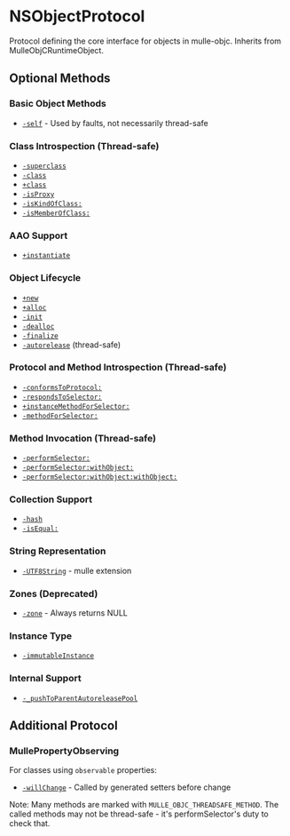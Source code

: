 # NSObjectProtocol

Protocol defining the core interface for objects in mulle-objc. Inherits from MulleObjCRuntimeObject.

## Optional Methods

### Basic Object Methods
- [`-self`](https://www.perplexity.ai/search?q=Please+create+some+detailed+API+documentation+for+the+method+self+of+NSObjectProtocol+of+the+MulleObjC+project+https://github.com/mulle-objc/MulleObjC.+You+will+find+source+code+probably+at+https://github.com/mulle-objc/MulleObjC/blob/master/src/class/NSObject.m+and+the+header+at+https://github.com/mulle-objc/MulleObjC/blob/master/src/class/NSObject.h+and+there+may+also+be+tests+for+it+in+the+test/+folder) - Used by faults, not necessarily thread-safe

### Class Introspection (Thread-safe)
- [`-superclass`](https://www.perplexity.ai/search?q=Please+create+some+detailed+API+documentation+for+the+method+superclass+of+NSObjectProtocol+of+the+MulleObjC+project+https://github.com/mulle-objc/MulleObjC.+You+will+find+source+code+probably+at+https://github.com/mulle-objc/MulleObjC/blob/master/src/class/NSObject.m+and+the+header+at+https://github.com/mulle-objc/MulleObjC/blob/master/src/class/NSObject.h+and+there+may+also+be+tests+for+it+in+the+test/+folder)
- [`-class`](https://www.perplexity.ai/search?q=Please+create+some+detailed+API+documentation+for+the+method+class+of+NSObjectProtocol+of+the+MulleObjC+project+https://github.com/mulle-objc/MulleObjC.+You+will+find+source+code+probably+at+https://github.com/mulle-objc/MulleObjC/blob/master/src/class/NSObject.m+and+the+header+at+https://github.com/mulle-objc/MulleObjC/blob/master/src/class/NSObject.h+and+there+may+also+be+tests+for+it+in+the+test/+folder)
- [`+class`](https://www.perplexity.ai/search?q=Please+create+some+detailed+API+documentation+for+the+method+class+of+NSObjectProtocol+of+the+MulleObjC+project+https://github.com/mulle-objc/MulleObjC.+You+will+find+source+code+probably+at+https://github.com/mulle-objc/MulleObjC/blob/master/src/class/NSObject.m+and+the+header+at+https://github.com/mulle-objc/MulleObjC/blob/master/src/class/NSObject.h+and+there+may+also+be+tests+for+it+in+the+test/+folder)
- [`-isProxy`](https://www.perplexity.ai/search?q=Please+create+some+detailed+API+documentation+for+the+method+isProxy+of+NSObjectProtocol+of+the+MulleObjC+project+https://github.com/mulle-objc/MulleObjC.+You+will+find+source+code+probably+at+https://github.com/mulle-objc/MulleObjC/blob/master/src/class/NSObject.m+and+the+header+at+https://github.com/mulle-objc/MulleObjC/blob/master/src/class/NSObject.h+and+there+may+also+be+tests+for+it+in+the+test/+folder)
- [`-isKindOfClass:`](https://www.perplexity.ai/search?q=Please+create+some+detailed+API+documentation+for+the+method+isKindOfClass+of+NSObjectProtocol+of+the+MulleObjC+project+https://github.com/mulle-objc/MulleObjC.+You+will+find+source+code+probably+at+https://github.com/mulle-objc/MulleObjC/blob/master/src/class/NSObject.m+and+the+header+at+https://github.com/mulle-objc/MulleObjC/blob/master/src/class/NSObject.h+and+there+may+also+be+tests+for+it+in+the+test/+folder)
- [`-isMemberOfClass:`](https://www.perplexity.ai/search?q=Please+create+some+detailed+API+documentation+for+the+method+isMemberOfClass+of+NSObjectProtocol+of+the+MulleObjC+project+https://github.com/mulle-objc/MulleObjC.+You+will+find+source+code+probably+at+https://github.com/mulle-objc/MulleObjC/blob/master/src/class/NSObject.m+and+the+header+at+https://github.com/mulle-objc/MulleObjC/blob/master/src/class/NSObject.h+and+there+may+also+be+tests+for+it+in+the+test/+folder)

### AAO Support
- [`+instantiate`](https://www.perplexity.ai/search?q=Please+create+some+detailed+API+documentation+for+the+method+instantiate+of+NSObjectProtocol+of+the+MulleObjC+project+https://github.com/mulle-objc/MulleObjC.+You+will+find+source+code+probably+at+https://github.com/mulle-objc/MulleObjC/blob/master/src/class/NSObject.m+and+the+header+at+https://github.com/mulle-objc/MulleObjC/blob/master/src/class/NSObject.h+and+there+may+also+be+tests+for+it+in+the+test/+folder)

### Object Lifecycle
- [`+new`](https://www.perplexity.ai/search?q=Please+create+some+detailed+API+documentation+for+the+method+new+of+NSObjectProtocol+of+the+MulleObjC+project+https://github.com/mulle-objc/MulleObjC.+You+will+find+source+code+probably+at+https://github.com/mulle-objc/MulleObjC/blob/master/src/class/NSObject.m+and+the+header+at+https://github.com/mulle-objc/MulleObjC/blob/master/src/class/NSObject.h+and+there+may+also+be+tests+for+it+in+the+test/+folder)
- [`+alloc`](https://www.perplexity.ai/search?q=Please+create+some+detailed+API+documentation+for+the+method+alloc+of+NSObjectProtocol+of+the+MulleObjC+project+https://github.com/mulle-objc/MulleObjC.+You+will+find+source+code+probably+at+https://github.com/mulle-objc/MulleObjC/blob/master/src/class/NSObject.m+and+the+header+at+https://github.com/mulle-objc/MulleObjC/blob/master/src/class/NSObject.h+and+there+may+also+be+tests+for+it+in+the+test/+folder)
- [`-init`](https://www.perplexity.ai/search?q=Please+create+some+detailed+API+documentation+for+the+method+init+of+NSObjectProtocol+of+the+MulleObjC+project+https://github.com/mulle-objc/MulleObjC.+You+will+find+source+code+probably+at+https://github.com/mulle-objc/MulleObjC/blob/master/src/class/NSObject.m+and+the+header+at+https://github.com/mulle-objc/MulleObjC/blob/master/src/class/NSObject.h+and+there+may+also+be+tests+for+it+in+the+test/+folder)
- [`-dealloc`](https://www.perplexity.ai/search?q=Please+create+some+detailed+API+documentation+for+the+method+dealloc+of+NSObjectProtocol+of+the+MulleObjC+project+https://github.com/mulle-objc/MulleObjC.+You+will+find+source+code+probably+at+https://github.com/mulle-objc/MulleObjC/blob/master/src/class/NSObject.m+and+the+header+at+https://github.com/mulle-objc/MulleObjC/blob/master/src/class/NSObject.h+and+there+may+also+be+tests+for+it+in+the+test/+folder)
- [`-finalize`](https://www.perplexity.ai/search?q=Please+create+some+detailed+API+documentation+for+the+method+finalize+of+NSObjectProtocol+of+the+MulleObjC+project+https://github.com/mulle-objc/MulleObjC.+You+will+find+source+code+probably+at+https://github.com/mulle-objc/MulleObjC/blob/master/src/class/NSObject.m+and+the+header+at+https://github.com/mulle-objc/MulleObjC/blob/master/src/class/NSObject.h+and+there+may+also+be+tests+for+it+in+the+test/+folder)
- [`-autorelease`](https://www.perplexity.ai/search?q=Please+create+some+detailed+API+documentation+for+the+method+autorelease+of+NSObjectProtocol+of+the+MulleObjC+project+https://github.com/mulle-objc/MulleObjC.+You+will+find+source+code+probably+at+https://github.com/mulle-objc/MulleObjC/blob/master/src/class/NSObject.m+and+the+header+at+https://github.com/mulle-objc/MulleObjC/blob/master/src/class/NSObject.h+and+there+may+also+be+tests+for+it+in+the+test/+folder) (thread-safe)

### Protocol and Method Introspection (Thread-safe)
- [`-conformsToProtocol:`](https://www.perplexity.ai/search?q=Please+create+some+detailed+API+documentation+for+the+method+conformsToProtocol+of+NSObjectProtocol+of+the+MulleObjC+project+https://github.com/mulle-objc/MulleObjC.+You+will+find+source+code+probably+at+https://github.com/mulle-objc/MulleObjC/blob/master/src/class/NSObject.m+and+the+header+at+https://github.com/mulle-objc/MulleObjC/blob/master/src/class/NSObject.h+and+there+may+also+be+tests+for+it+in+the+test/+folder)
- [`-respondsToSelector:`](https://www.perplexity.ai/search?q=Please+create+some+detailed+API+documentation+for+the+method+respondsToSelector+of+NSObjectProtocol+of+the+MulleObjC+project+https://github.com/mulle-objc/MulleObjC.+You+will+find+source+code+probably+at+https://github.com/mulle-objc/MulleObjC/blob/master/src/class/NSObject.m+and+the+header+at+https://github.com/mulle-objc/MulleObjC/blob/master/src/class/NSObject.h+and+there+may+also+be+tests+for+it+in+the+test/+folder)
- [`+instanceMethodForSelector:`](https://www.perplexity.ai/search?q=Please+create+some+detailed+API+documentation+for+the+method+instanceMethodForSelector+of+NSObjectProtocol+of+the+MulleObjC+project+https://github.com/mulle-objc/MulleObjC.+You+will+find+source+code+probably+at+https://github.com/mulle-objc/MulleObjC/blob/master/src/class/NSObject.m+and+the+header+at+https://github.com/mulle-objc/MulleObjC/blob/master/src/class/NSObject.h+and+there+may+also+be+tests+for+it+in+the+test/+folder)
- [`-methodForSelector:`](https://www.perplexity.ai/search?q=Please+create+some+detailed+API+documentation+for+the+method+methodForSelector+of+NSObjectProtocol+of+the+MulleObjC+project+https://github.com/mulle-objc/MulleObjC.+You+will+find+source+code+probably+at+https://github.com/mulle-objc/MulleObjC/blob/master/src/class/NSObject.m+and+the+header+at+https://github.com/mulle-objc/MulleObjC/blob/master/src/class/NSObject.h+and+there+may+also+be+tests+for+it+in+the+test/+folder)

### Method Invocation (Thread-safe)
- [`-performSelector:`](https://www.perplexity.ai/search?q=Please+create+some+detailed+API+documentation+for+the+method+performSelector+of+NSObjectProtocol+of+the+MulleObjC+project+https://github.com/mulle-objc/MulleObjC.+You+will+find+source+code+probably+at+https://github.com/mulle-objc/MulleObjC/blob/master/src/class/NSObject.m+and+the+header+at+https://github.com/mulle-objc/MulleObjC/blob/master/src/class/NSObject.h+and+there+may+also+be+tests+for+it+in+the+test/+folder)
- [`-performSelector:withObject:`](https://www.perplexity.ai/search?q=Please+create+some+detailed+API+documentation+for+the+method+performSelector:withObject+of+NSObjectProtocol+of+the+MulleObjC+project+https://github.com/mulle-objc/MulleObjC.+You+will+find+source+code+probably+at+https://github.com/mulle-objc/MulleObjC/blob/master/src/class/NSObject.m+and+the+header+at+https://github.com/mulle-objc/MulleObjC/blob/master/src/class/NSObject.h+and+there+may+also+be+tests+for+it+in+the+test/+folder)
- [`-performSelector:withObject:withObject:`](https://www.perplexity.ai/search?q=Please+create+some+detailed+API+documentation+for+the+method+performSelector:withObject:withObject+of+NSObjectProtocol+of+the+MulleObjC+project+https://github.com/mulle-objc/MulleObjC.+You+will+find+source+code+probably+at+https://github.com/mulle-objc/MulleObjC/blob/master/src/class/NSObject.m+and+the+header+at+https://github.com/mulle-objc/MulleObjC/blob/master/src/class/NSObject.h+and+there+may+also+be+tests+for+it+in+the+test/+folder)

### Collection Support
- [`-hash`](https://www.perplexity.ai/search?q=Please+create+some+detailed+API+documentation+for+the+method+hash+of+NSObjectProtocol+of+the+MulleObjC+project+https://github.com/mulle-objc/MulleObjC.+You+will+find+source+code+probably+at+https://github.com/mulle-objc/MulleObjC/blob/master/src/class/NSObject.m+and+the+header+at+https://github.com/mulle-objc/MulleObjC/blob/master/src/class/NSObject.h+and+there+may+also+be+tests+for+it+in+the+test/+folder)
- [`-isEqual:`](https://www.perplexity.ai/search?q=Please+create+some+detailed+API+documentation+for+the+method+isEqual+of+NSObjectProtocol+of+the+MulleObjC+project+https://github.com/mulle-objc/MulleObjC.+You+will+find+source+code+probably+at+https://github.com/mulle-objc/MulleObjC/blob/master/src/class/NSObject.m+and+the+header+at+https://github.com/mulle-objc/MulleObjC/blob/master/src/class/NSObject.h+and+there+may+also+be+tests+for+it+in+the+test/+folder)

### String Representation
- [`-UTF8String`](https://www.perplexity.ai/search?q=Please+create+some+detailed+API+documentation+for+the+method+UTF8String+of+NSObjectProtocol+of+the+MulleObjC+project+https://github.com/mulle-objc/MulleObjC.+You+will+find+source+code+probably+at+https://github.com/mulle-objc/MulleObjC/blob/master/src/class/NSObject.m+and+the+header+at+https://github.com/mulle-objc/MulleObjC/blob/master/src/class/NSObject.h+and+there+may+also+be+tests+for+it+in+the+test/+folder) - mulle extension

### Zones (Deprecated)
- [`-zone`](https://www.perplexity.ai/search?q=Please+create+some+detailed+API+documentation+for+the+method+zone+of+NSObjectProtocol+of+the+MulleObjC+project+https://github.com/mulle-objc/MulleObjC.+You+will+find+source+code+probably+at+https://github.com/mulle-objc/MulleObjC/blob/master/src/class/NSObject.m+and+the+header+at+https://github.com/mulle-objc/MulleObjC/blob/master/src/class/NSObject.h+and+there+may+also+be+tests+for+it+in+the+test/+folder) - Always returns NULL

### Instance Type
- [`-immutableInstance`](https://www.perplexity.ai/search?q=Please+create+some+detailed+API+documentation+for+the+method+immutableInstance+of+NSObjectProtocol+of+the+MulleObjC+project+https://github.com/mulle-objc/MulleObjC.+You+will+find+source+code+probably+at+https://github.com/mulle-objc/MulleObjC/blob/master/src/class/NSObject.m+and+the+header+at+https://github.com/mulle-objc/MulleObjC/blob/master/src/class/NSObject.h+and+there+may+also+be+tests+for+it+in+the+test/+folder)

### Internal Support
- [`-_pushToParentAutoreleasePool`](https://www.perplexity.ai/search?q=Please+create+some+detailed+API+documentation+for+the+method+_pushToParentAutoreleasePool+of+NSObjectProtocol+of+the+MulleObjC+project+https://github.com/mulle-objc/MulleObjC.+You+will+find+source+code+probably+at+https://github.com/mulle-objc/MulleObjC/blob/master/src/class/NSObject.m+and+the+header+at+https://github.com/mulle-objc/MulleObjC/blob/master/src/class/NSObject.h+and+there+may+also+be+tests+for+it+in+the+test/+folder)

## Additional Protocol

### MullePropertyObserving
For classes using `observable` properties:
- [`-willChange`](https://www.perplexity.ai/search?q=Please+create+some+detailed+API+documentation+for+the+method+willChange+of+MullePropertyObserving+of+the+MulleObjC+project+https://github.com/mulle-objc/MulleObjC.+You+will+find+source+code+probably+at+https://github.com/mulle-objc/MulleObjC/blob/master/src/class/NSObject.m+and+the+header+at+https://github.com/mulle-objc/MulleObjC/blob/master/src/class/NSObject.h+and+there+may+also+be+tests+for+it+in+the+test/+folder) - Called by generated setters before change

Note: Many methods are marked with `MULLE_OBJC_THREADSAFE_METHOD`. The called methods may not be thread-safe - it's performSelector's duty to check that.
